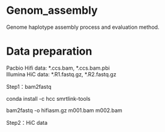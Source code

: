 # Genom_assembly
Genome haplotype assembly process and evaluation method.

# Data preparation
Pacbio Hifi data: *.ccs.bam, *.ccs.bam.pbi \
Illumina HiC data: *.R1.fastq.gz, *.R2.fastq.gz

Step1：bam2fastq

conda install -c hcc smrtlink-tools

bam2fastq -o hifiasm.gz m001.bam m002.bam

Step2：HiC data

